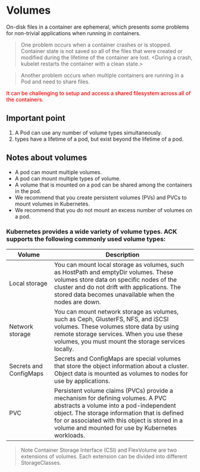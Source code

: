 # Volumes

On-disk files in a container are ephemeral, which presents some problems for non-trivial applications when running in containers. 

> One problem occurs when a container crashes or is stopped. Container state is not saved so all of the files that were created or modified during the lifetime of the container are lost.
<During a crash, kubelet restarts the container with a clean state.>

> Another problem occurs when multiple containers are running in a Pod and need to share files. 

<span style="color:red; font-weight:500">It can be challenging to setup and access a shared filesystem across all of the containers.</span>

## Important point

1. A Pod can use any number of volume types simultaneously. 
2. <Ephemeral volume> types have a lifetime of a pod, but <persistent volumes> exist beyond the lifetime of a pod. 


## Notes about volumes

- A pod can mount multiple volumes.
- A pod can mount multiple types of volume.
- A volume that is mounted on a pod can be shared among the containers in the pod.
- We recommend that you create persistent volumes (PVs) and PVCs to mount volumes in Kubernetes.
- We recommend that you do not mount an excess number of volumes on a pod.


### Kubernetes provides a wide variety of volume types. ACK supports the following commonly used volume types:

|Volume	| Description|
|--------|------------|
|Local storage	| You can mount local storage as volumes, such as HostPath and emptyDir volumes. These volumes store data on specific nodes of the cluster and do not drift with applications. The stored data becomes unavailable when the nodes are down.|
| Network storage	| You can mount network storage as volumes, such as Ceph, GlusterFS, NFS, and iSCSI volumes. These volumes store data by using remote storage services. When you use these volumes, you must mount the storage services locally.|
| Secrets and ConfigMaps |Secrets and ConfigMaps are special volumes that store the object information about a cluster. Object data is mounted as volumes to nodes for use by applications.|
|PVC | Persistent volume claims (PVCs) provide a mechanism for defining volumes. A PVC abstracts a volume into a pod-independent object. The storage information that is defined for or associated with this object is stored in a volume and mounted for use by Kubernetes workloads.|

> Note
Container Storage Interface (CSI) and FlexVolume are two extensions of volumes. Each extension can be divided into different StorageClasses.